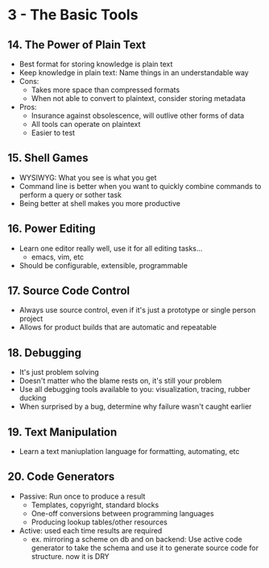 # 3 - The Basic Tools

## __14. The Power of Plain Text__

- Best format for storing knowledge is plain text
- Keep knowledge in plain text: Name things in an understandable way
- Cons: 
  - Takes more space than compressed formats
  - When not able to convert to plaintext, consider storing metadata
- Pros:
  - Insurance against obsolescence, will outlive other forms of data
  - All tools can operate on plaintext
  - Easier to test

## __15. Shell Games__
- WYSIWYG: What you see is what you get
- Command line is better when you want to quickly combine commands to perform a query or sother task
- Being better at shell makes you more productive

## __16. Power Editing__
- Learn one editor really well, use it for all editing tasks...
  - emacs, vim, etc
- Should be configurable, extensible, programmable
  
## __17. Source Code Control__
- Always use source control, even if it's just a prototype or single person project
- Allows for product builds that are automatic and repeatable

## __18. Debugging__
- It's just problem solving
- Doesn't matter who the blame rests on, it's still your problem
- Use all debugging tools available to you: visualization, tracing, rubber ducking
- When surprised by a bug, determine why failure wasn't caught earlier
  
## __19. Text Manipulation__
- Learn a text maniuplation language for formatting, automating, etc

## __20. Code Generators__
- Passive: Run once to produce a result
  - Templates, copyright, standard blocks
  - One-off conversions between programming languages
  - Producing lookup tables/other resources
- Active: used each time results are required
  - ex. mirroring a scheme on db and on backend: Use active code generator to take the schema and use it to generate source code for structure. now it is DRY